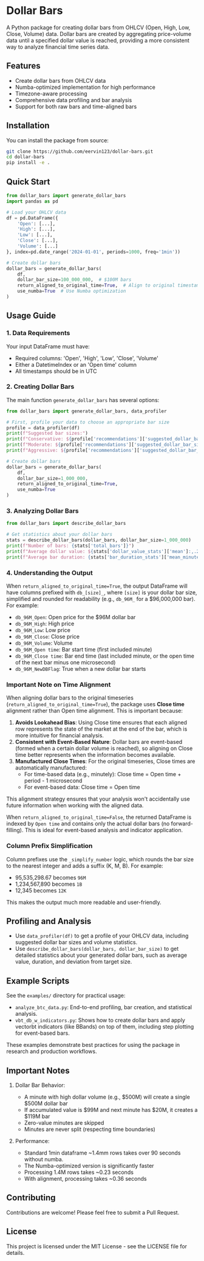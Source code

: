 # Dollar Bars

A Python package for creating dollar bars from OHLCV (Open, High, Low, Close, Volume) data. Dollar bars are created by aggregating price-volume data until a specified dollar value is reached, providing a more consistent way to analyze financial time series data.

## Features

- Create dollar bars from OHLCV data
- Numba-optimized implementation for high performance
- Timezone-aware processing
- Comprehensive data profiling and bar analysis
- Support for both raw bars and time-aligned bars

## Installation

You can install the package from source:

```bash
git clone https://github.com/eervin123/dollar-bars.git
cd dollar-bars
pip install -e .
```

## Quick Start

```python
from dollar_bars import generate_dollar_bars
import pandas as pd

# Load your OHLCV data
df = pd.DataFrame({
    'Open': [...],
    'High': [...],
    'Low': [...],
    'Close': [...],
    'Volume': [...]
}, index=pd.date_range('2024-01-01', periods=1000, freq='1min'))

# Create dollar bars
dollar_bars = generate_dollar_bars(
    df,
    dollar_bar_size=100_000_000,  # $100M bars
    return_aligned_to_original_time=True,  # Align to original timestamps
    use_numba=True  # Use Numba optimization
)
```

## Usage Guide

### 1. Data Requirements

Your input DataFrame must have:

- Required columns: 'Open', 'High', 'Low', 'Close', 'Volume'
- Either a DatetimeIndex or an 'Open time' column
- All timestamps should be in UTC

### 2. Creating Dollar Bars

The main function `generate_dollar_bars` has several options:

```python
from dollar_bars import generate_dollar_bars, data_profiler

# First, profile your data to choose an appropriate bar size
profile = data_profiler(df)
print(f"Suggested bar sizes:")
print(f"Conservative: ${profile['recommendations']['suggested_dollar_bar_sizes']['conservative']:,.2f}")
print(f"Moderate: ${profile['recommendations']['suggested_dollar_bar_sizes']['moderate']:,.2f}")
print(f"Aggressive: ${profile['recommendations']['suggested_dollar_bar_sizes']['aggressive']:,.2f}")

# Create dollar bars
dollar_bars = generate_dollar_bars(
    df,
    dollar_bar_size=1_000_000,
    return_aligned_to_original_time=True,
    use_numba=True
)
```

### 3. Analyzing Dollar Bars

```python
from dollar_bars import describe_dollar_bars

# Get statistics about your dollar bars
stats = describe_dollar_bars(dollar_bars, dollar_bar_size=1_000_000)
print(f"Number of bars: {stats['total_bars']}")
print(f"Average dollar value: ${stats['dollar_value_stats']['mean']:,.2f}")
print(f"Average bar duration: {stats['bar_duration_stats']['mean_minutes']:.1f} minutes")
```

### 4. Understanding the Output

When `return_aligned_to_original_time=True`, the output DataFrame will have columns prefixed with `db_[size]_`, where `[size]` is your dollar bar size, simplified and rounded for readability (e.g., `db_96M_` for a $96,000,000 bar). For example:

- `db_96M_Open`: Open price for the $96M dollar bar
- `db_96M_High`: High price
- `db_96M_Low`: Low price
- `db_96M_Close`: Close price
- `db_96M_Volume`: Volume
- `db_96M_Open time`: Bar start time (first included minute)
- `db_96M_Close time`: Bar end time (last included minute, or the open time of the next bar minus one microsecond)
- `db_96M_NewDBFlag`: True when a new dollar bar starts

### Important Note on Time Alignment

When aligning dollar bars to the original timeseries (`return_aligned_to_original_time=True`), the package uses **Close time** alignment rather than Open time alignment. This is important because:

1. **Avoids Lookahead Bias**: Using Close time ensures that each aligned row represents the state of the market at the end of the bar, which is more intuitive for financial analysis.
2. **Consistent with Event-Based Nature**: Dollar bars are event-based (formed when a certain dollar volume is reached), so aligning on Close time better represents when the information becomes available.
3. **Manufactured Close Times**: For the original timeseries, Close times are automatically manufactured:
   - For time-based data (e.g., minutely): Close time = Open time + period - 1 microsecond
   - For event-based data: Close time = Open time

This alignment strategy ensures that your analysis won't accidentally use future information when working with the aligned data.

When `return_aligned_to_original_time=False`, the returned DataFrame is indexed by `Open time` and contains only the actual dollar bars (no forward-filling). This is ideal for event-based analysis and indicator application.

### Column Prefix Simplification

Column prefixes use the `_simplify_number` logic, which rounds the bar size to the nearest integer and adds a suffix (K, M, B). For example:
- 95,535,298.67 becomes `96M`
- 1,234,567,890 becomes `1B`
- 12,345 becomes `12K`

This makes the output much more readable and user-friendly.

## Profiling and Analysis

- Use `data_profiler(df)` to get a profile of your OHLCV data, including suggested dollar bar sizes and volume statistics.
- Use `describe_dollar_bars(dollar_bars, dollar_bar_size)` to get detailed statistics about your generated dollar bars, such as average value, duration, and deviation from target size.

## Example Scripts

See the `examples/` directory for practical usage:
- `analyze_btc_data.py`: End-to-end profiling, bar creation, and statistical analysis.
- `vbt_db_w_indicators.py`: Shows how to create dollar bars and apply vectorbt indicators (like BBands) on top of them, including step plotting for event-based bars.

These examples demonstrate best practices for using the package in research and production workflows.

## Important Notes

1. Dollar Bar Behavior:
   - A minute with high dollar volume (e.g., $500M) will create a single $500M dollar bar
   - If accumulated value is $99M and next minute has $20M, it creates a $119M bar
   - Zero-value minutes are skipped
   - Minutes are never split (respecting time boundaries)

2. Performance:
   - Standard 1min dataframe ~1.4mm rows takes over 90 seconds without numba.
   - The Numba-optimized version is significantly faster
   - Processing 1.4M rows takes ~0.23 seconds
   - With alignment, processing takes ~0.36 seconds

## Contributing

Contributions are welcome! Please feel free to submit a Pull Request.

## License

This project is licensed under the MIT License - see the LICENSE file for details. 